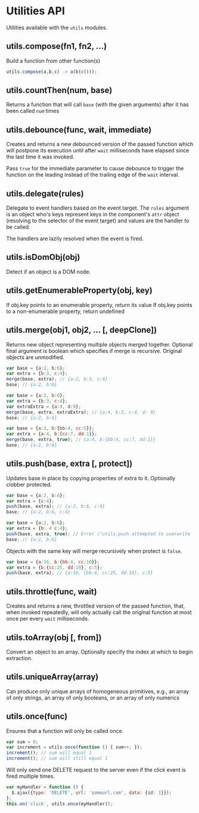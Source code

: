 # Utilities API

Utilities available with the `utils` modules.

<a name="utils.compose"></a>
## utils.compose(fn1, fn2, ...)

Build a function from other function(s)

```js
utils.compose(a,b,c) -> a(b(c()));
```

<a name="utils.countThen"></a>
## utils.countThen(num, base)

Returns a function that will call `base` (with the given arguments) after it has been called `num` times

<a name="utils.debounce"></a>
## utils.debounce(func, wait, immediate)

Creates and returns a new debounced version of the passed function which will
postpone its execution until after `wait` milliseconds have elapsed since the
last time it was invoked.

Pass `true` for the immediate parameter to cause debounce to trigger the
function on the leading instead of the trailing edge of the `wait` interval.

<a name="utils.delegate"></a>
## utils.delegate(rules)

Delegate to event handlers based on the event target. The `rules` argument is an object who's keys represent keys
in the component's `attr` object (resolving to the selector of the event target) and values are the handler to be
called.

The handlers are lazily resolved when the event is fired.

<a name="utils.isDomObj"></a>
## utils.isDomObj(obj)

Detect if an object is a DOM node.

<a name="utils.getEnumerableProperty"></a>
## utils.getEnumerableProperty(obj, key)

If obj.key points to an enumerable property, return its value
If obj.key points to a non-enumerable property, return undefined

<a name="utils.merge"></a>
## utils.merge(obj1, obj2, ... [, deepClone])

Returns new object representing multiple objects merged together.
Optional final argument is boolean which specifies if merge is recursive.
Original objects are unmodified.

```js
var base = {a:2, b:6};
var extra = {b:3, c:4};
merge(base, extra); // {a:2, b:3, c:4}
base; // {a:2, b:6}

var base = {a:2, b:6};
var extra = {b:3, c:4};
var extraExtra = {a:4, d:9};
merge(base, extra, extraExtra); // {a:4, b:3, c:4. d: 9}
base; // {a:2, b:6}

var base = {a:2, b:{bb:4, cc:5}};
var extra = {a:4, b:{cc:7, dd:1}};
merge(base, extra, true); // {a:4, b:{bb:4, cc:7, dd:1}}
base; // {a:2, b:6}
```

<a name="utils.push"></a>
## utils.push(base, extra [, protect])

Updates base in place by copying properties of extra to it.
Optionally clobber protected.

```js
var base = {a:2, b:6};
var extra = {c:4};
push(base, extra); // {a:2, b:6, c:4}
base; // {a:2, b:6, c:4}

var base = {a:2, b:6};
var extra = {b: 4 c:4};
push(base, extra, true); // Error ("utils.push attempted to overwrite 'b' while running in protected mode")
base; // {a:2, b:6}
```

Objects with the same key will merge recursively when protect is `false`.

```js
var base = {a:16, b:{bb:4, cc:10}};
var extra = {b:{cc:25, dd:19}, c:5};
push(base, extra); // {a:16, {bb:4, cc:25, dd:19}, c:5}
```

<a name="utils.throttle"></a>
## utils.throttle(func, wait)

Creates and returns a new, throttled version of the passed function, that, when
invoked repeatedly, will only actually call the original function at most once
per every `wait` milliseconds.

<a name="utils.toArray"></a>
## utils.toArray(obj [, from])

Convert an object to an array. Optionally specify the index at which to begin extraction.

<a name="utils.uniqueArray"></a>
## utils.uniqueArray(array)

Can produce only unique arrays of homogeneous primitives, e.g., an array of
only strings, an array of only booleans, or an array of only numerics

<a name="utils.once"></a>
## utils.once(func)

Ensures that a function will only be called once.
```js
var sum = 0;
var increment = utils.once(function () { sum++; });
increment(); // sum will equal 1
increment(); // sum will still equal 1
```

Will only send one DELETE request to the server even if the click event is fired multiple times.
```js
var myHandler = function () {
  $.ajax({type: 'DELETE', url: 'someurl.com', data: {id: 1}});
};
this.on('click', utils.once(myHandler));
```
